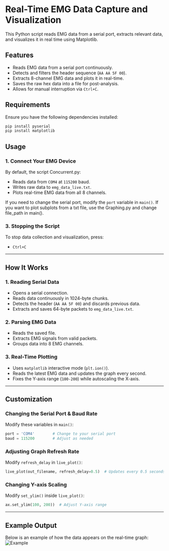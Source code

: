 # Real-Time EMG Data Capture and Visualization

This Python script reads EMG data from a serial port, extracts relevant data, and visualizes it in real time using Matplotlib.

## Features
- Reads EMG data from a serial port continuously.
- Detects and filters the header sequence (`AA AA 5F 00`).
- Extracts 8-channel EMG data and plots it in real-time.
- Saves the raw hex data into a file for post-analysis.
- Allows for manual interruption via `Ctrl+C`.


## Requirements
Ensure you have the following dependencies installed:
```bash
pip install pyserial
pip install matplotlib

```

## Usage
### 1. Connect Your EMG Device

By default, the script Concurrent.py:
- Reads data from `COM4` at `115200` baud.
- Writes raw data to `emg_data_live.txt`.
- Plots real-time EMG data from all 8 channels.

If you need to change the serial port, modify the `port` variable in `main()`.
If you want to plot subplots from a txt file, use the Graphing.py and change file_path in main().

### 3. Stopping the Script
To stop data collection and visualization, press:
- `Ctrl+C`

---

## How It Works
### **1. Reading Serial Data**
- Opens a serial connection.
- Reads data continuously in 1024-byte chunks.
- Detects the header (`AA AA 5F 00`) and discards previous data.
- Extracts and saves 64-byte packets to `emg_data_live.txt`.

### **2. Parsing EMG Data**
- Reads the saved file.
- Extracts EMG signals from valid packets.
- Groups data into 8 EMG channels.

### **3. Real-Time Plotting**
- Uses `matplotlib` interactive mode (`plt.ion()`).
- Reads the latest EMG data and updates the graph every second.
- Fixes the Y-axis range (`100-200`) while autoscaling the X-axis.

---

## Customization
### **Changing the Serial Port & Baud Rate**
Modify these variables in `main()`:
```python
port = 'COM4'        # Change to your serial port
baud = 115200        # Adjust as needed
```

### **Adjusting Graph Refresh Rate**
Modify `refresh_delay` in `live_plot()`:
```python
live_plot(out_filename, refresh_delay=0.5)  # Updates every 0.5 seconds
```

### **Changing Y-axis Scaling**
Modify `set_ylim()` inside `live_plot()`:
```python
ax.set_ylim(100, 200))  # Adjust Y-axis range
```

---

## Example Output
Below is an example of how the data appears on the real-time graph:
![Example](https://github.com/user-attachments/assets/c4f82fe1-b7cb-4a40-ad2e-d406ad3f5def)



